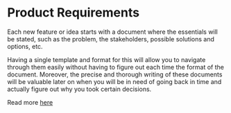 # Product Requirements

Each new feature or idea starts with a document where the essentials will be stated, such as the problem, the stakeholders, possible solutions and options, etc.

Having a single template and format for this will allow you to navigate through them easily without having to figure out each time the format of the document. Moreover, the precise and thorough writing of these documents will be valuable later on when you will be in need of going back in time and actually figure out why you took certain decisions.

Read more [here](https://www.atlassian.com/agile/product-management/requirements)
